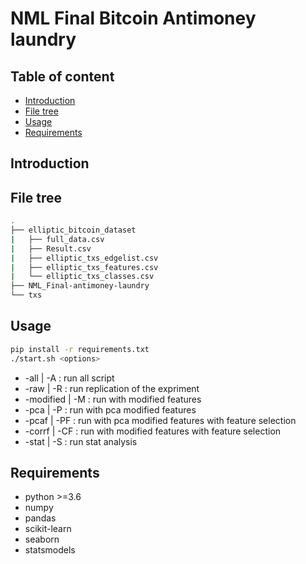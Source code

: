 # NML Final Bitcoin Antimoney laundry

## Table of content
- [Introduction](#introduction)
- [File tree](#file-tree)
- [Usage](#usage)
- [Requirements](#requirements)

## Introduction

## File tree
```bash
.
├── elliptic_bitcoin_dataset
|   ├── full_data.csv
|   ├── Result.csv
|   ├── elliptic_txs_edgelist.csv
|   ├── elliptic_txs_features.csv
|   └── elliptic_txs_classes.csv
├── NML_Final-antimoney-laundry
└── txs
```

## Usage

```bash
pip install -r requirements.txt
./start.sh <options>
```
* -all | -A : run all script
* -raw | -R : run replication of the expriment
* -modified | -M : run with modified features
* -pca | -P : run with pca modified features
* -pcaf | -PF : run with pca modified features with feature selection
* -corrf | -CF : run with modified features with feature selection
* -stat | -S : run stat analysis


Requirements
-----------------------------
- python >=3.6
- numpy
- pandas
- scikit-learn
- seaborn
- statsmodels



